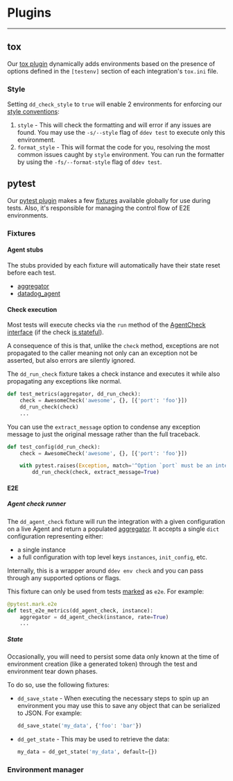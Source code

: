 # Plugins

-----

## tox

Our [tox plugin](https://github.com/DataDog/integrations-core/blob/master/datadog_checks_dev/datadog_checks/dev/plugin/tox.py)
dynamically adds environments based on the presence of options defined in the `[testenv]` section of each integration's
`tox.ini` file.

### Style

Setting `dd_check_style` to `true` will enable 2 environments for enforcing our [style conventions](../guidelines/style.md):

1. `style` - This will check the formatting and will error if any issues are found. You may use the `-s/--style` flag
   of `ddev test` to execute only this environment.
2. `format_style` - This will format the code for you, resolving the most common issues caught by `style` environment.
   You can run the formatter by using the `-fs/--format-style` flag of `ddev test`.

## pytest

Our [pytest plugin](https://github.com/DataDog/integrations-core/blob/master/datadog_checks_dev/datadog_checks/dev/plugin/pytest.py)
makes a few [fixtures](https://docs.pytest.org/en/latest/fixture.html) available globally for use during tests. Also, it's responsible
for managing the control flow of E2E environments.

### Fixtures

#### Agent stubs

The stubs provided by each fixture will automatically have their state reset before each test.

- [aggregator](../base/api.md#aggregator)
- [datadog_agent](../base/api.md#datadog-agent)

#### Check execution

Most tests will execute checks via the `run` method of the [AgentCheck interface](../base/api.md#agentcheck)
(if the check [is stateful](../guidelines/conventions.md#stateful-checks)).

A consequence of this is that, unlike the `check` method, exceptions are not propagated to the caller meaning not only can an exception
not be asserted, but also errors are silently ignored.

The `dd_run_check` fixture takes a check instance and executes it while also propagating any exceptions like normal.

```python
def test_metrics(aggregator, dd_run_check):
    check = AwesomeCheck('awesome', {}, [{'port': 'foo'}])
    dd_run_check(check)
    ...
```

You can use the `extract_message` option to condense any exception message to just the original message rather than the full traceback.

```python
def test_config(dd_run_check):
    check = AwesomeCheck('awesome', {}, [{'port': 'foo'}])

    with pytest.raises(Exception, match='^Option `port` must be an integer$'):
        dd_run_check(check, extract_message=True)
```

#### E2E

##### Agent check runner

The `dd_agent_check` fixture will run the integration with a given configuration on a live Agent and return a populated
[aggregator](../base/api.md#aggregator). It accepts a single `dict` configuration representing either:

- a single instance
- a full configuration with top level keys `instances`, `init_config`, etc.

Internally, this is a wrapper around `ddev env check` and you can pass through any supported options or flags.

This fixture can only be used from tests [marked](http://doc.pytest.org/en/latest/example/markers.html) as `e2e`. For example:

```python
@pytest.mark.e2e
def test_e2e_metrics(dd_agent_check, instance):
    aggregator = dd_agent_check(instance, rate=True)
    ...
```

##### State

Occasionally, you will need to persist some data only known at the time of environment creation (like a generated token)
through the test and environment tear down phases.

To do so, use the following fixtures:

- `dd_save_state` - When executing the necessary steps to spin up an environment you may use this to save any
  object that can be serialized to JSON. For example:

    ```python
    dd_save_state('my_data', {'foo': 'bar'})
    ```

- `dd_get_state` - This may be used to retrieve the data:

    ```python
    my_data = dd_get_state('my_data', default={})
    ```

### Environment manager
